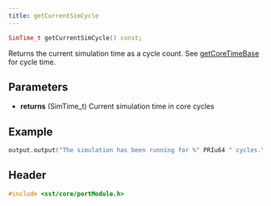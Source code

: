 ```yaml
---
title: getCurrentSimCycle
---
```


```cpp
SimTime_t getCurrentSimCycle() const;
```

Returns the current simulation time as a cycle count. See [getCoreTimeBase](getCoreTimeBase) for cycle time.

## Parameters
* **returns** (SimTime_t) Current simulation time in core cycles


## Example

<!--- SOURCE_CODE: None --->
```cpp
output.output("The simulation has been running for %" PRIu64 " cycles.\n", getCurrentSimCycle());
```

## Header
```cpp
#include <sst/core/portModule.h>
```
